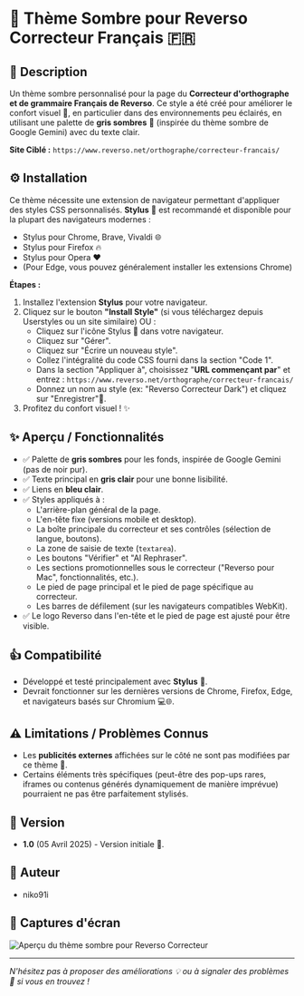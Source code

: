 # 🌙 Thème Sombre pour Reverso Correcteur Français 🇫🇷

## 📝 Description

Un thème sombre personnalisé pour la page du **Correcteur d'orthographe et de grammaire Français de Reverso**. Ce style a été créé pour améliorer le confort visuel 👀, en particulier dans des environnements peu éclairés, en utilisant une palette de **gris sombres** 🎨 (inspirée du thème sombre de Google Gemini) avec du texte clair.

**Site Ciblé :** `https://www.reverso.net/orthographe/correcteur-francais/`

## ⚙️ Installation

Ce thème nécessite une extension de navigateur permettant d'appliquer des styles CSS personnalisés. **Stylus** 🧩 est recommandé et disponible pour la plupart des navigateurs modernes :
* Stylus pour Chrome, Brave, Vivaldi 🌐
* Stylus pour Firefox 🔥
* Stylus pour Opera ❤️
* (Pour Edge, vous pouvez généralement installer les extensions Chrome)

**Étapes :**
1.  Installez l'extension **Stylus** pour votre navigateur.
2.  Cliquez sur le bouton **"Install Style"** (si vous téléchargez depuis Userstyles ou un site similaire) OU :
    * Cliquez sur l'icône Stylus 🧩 dans votre navigateur.
    * Cliquez sur "Gérer".
    * Cliquez sur "Écrire un nouveau style".
    * Collez l'intégralité du code CSS fourni dans la section "Code 1".
    * Dans la section "Appliquer à", choisissez "**URL commençant par**" et entrez : `https://www.reverso.net/orthographe/correcteur-francais/`
    * Donnez un nom au style (ex: "Reverso Correcteur Dark") et cliquez sur "Enregistrer"💾.
3.  Profitez du confort visuel ! ✨

## ✨ Aperçu / Fonctionnalités

* ✅ Palette de **gris sombres** pour les fonds, inspirée de Google Gemini (pas de noir pur).
* ✅ Texte principal en **gris clair** pour une bonne lisibilité.
* ✅ Liens en **bleu clair**.
* ✅ Styles appliqués à :
    * L'arrière-plan général de la page.
    * L'en-tête fixe (versions mobile et desktop).
    * La boîte principale du correcteur et ses contrôles (sélection de langue, boutons).
    * La zone de saisie de texte (`textarea`).
    * Les boutons "Vérifier" et "AI Rephraser".
    * Les sections promotionnelles sous le correcteur ("Reverso pour Mac", fonctionnalités, etc.).
    * Le pied de page principal et le pied de page spécifique au correcteur.
    * Les barres de défilement (sur les navigateurs compatibles WebKit).
* ✅ Le logo Reverso dans l'en-tête et le pied de page est ajusté pour être visible.

## 👍 Compatibilité

* Développé et testé principalement avec **Stylus** 🧩.
* Devrait fonctionner sur les dernières versions de Chrome, Firefox, Edge, et navigateurs basés sur Chromium 💻🌐.

## ⚠️ Limitations / Problèmes Connus

* Les **publicités externes** affichées sur le côté ne sont pas modifiées par ce thème 🤷.
* Certains éléments très spécifiques (peut-être des pop-ups rares, iframes ou contenus générés dynamiquement de manière imprévue) pourraient ne pas être parfaitement stylisés.

## 📅 Version

* **1.0** (05 Avril 2025) - Version initiale 🎉.

## 👋 Auteur

* niko91i

## 📸 Captures d'écran

![Aperçu du thème sombre pour Reverso Correcteur](https://imgur.com/a/l1rypB6)

---

*N'hésitez pas à proposer des améliorations 💡 ou à signaler des problèmes 🐛 si vous en trouvez !*

